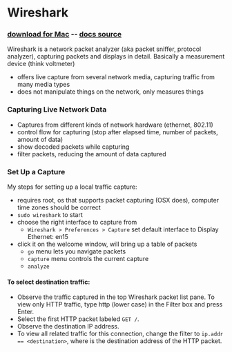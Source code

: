 # Wireshark 
### [download for Mac](https://1.na.dl.wireshark.org/osx/Wireshark%202.0.4%20Intel%2064.dmg) -- [docs source](https://www.wireshark.org/docs/wsug_html_chunked/index.html)
Wireshark is a network packet analyzer (aka packet sniffer, protocol analyzer), capturing packets and displays in detail. Basically a measurement device (think voltmeter)
- offers live capture from several network media, capturing traffic from many media types
- does not manipulate things on the network, only measures things

### Capturing Live Network Data
- Captures from different kinds of network hardware (ethernet, 802.11)
- control flow for capturing (stop after elapsed time, number of packets, amount of data)
- show decoded packets while capturing
- filter packets, reducing the amount of data captured

### Set Up a Capture
My steps for setting up a local traffic capture:
- requires root, os that supports packet capturing (OSX does), computer time zones should be correct
- `sudo wireshark` to start
- choose the right interface to capture from 
  - `Wireshark > Preferences > Capture` set default interface to Display Ethernet: en15
- click it on the welcome window, will bring up a table of packets
  - `go` menu lets you navigate packets
  - `capture` menu controls the current capture
  - `analyze`

#### To select destination traffic:

- Observe the traffic captured in the top Wireshark packet list pane. To view only HTTP traffic, type http (lower case) in the Filter box and press Enter.
- Select the first HTTP packet labeled `GET /`.
- Observe the destination IP address.
- To view all related traffic for this connection, change the filter to `ip.addr == <destination>`, where <destination> is the destination address of the HTTP packet.
